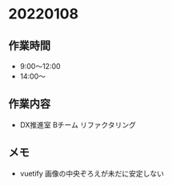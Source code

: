 # 20220108

## 作業時間

- 9:00～12:00
- 14:00～

## 作業内容

- DX推進室 Bチーム リファクタリング

## メモ

- vuetify 画像の中央ぞろえが未だに安定しない
